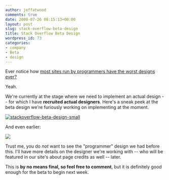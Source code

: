 ```yaml
---
author: jeffatwood
comments: true
date: 2008-07-26 08:15:13+00:00
layout: post
slug: stack-overflow-beta-design
title: Stack Overflow Beta Design
wordpress_id: 73
categories:
- company
- Beta
- design
---
```



Ever notice how [most sites run by programmers have the worst designs ever?](http://weblogs.asp.net/jeff/archive/2004/11/09/254664.aspx)



Yeah.



We're currently at the stage where we need to implement an actual design -- for which I have **recruited actual designers**. Here's a sneak peek at the beta design we're furiously working on implementing at the moment.



[![stackoverflow-beta-design-small](http://blog.stackoverflow.com/wp-content/uploads/stackoverflow-beta-design-small2.png)](/wp-content/uploads/stackoverflow-beta-design-large2.png)



And even earlier:



![](/blog/images/wordpress/original-so-design-jeremy-kratz.png)



Trust me, you do _not_ want to see the "programmer" design we had before this. I'll have more details on the designer we're working with -- who will be featured in our site's about page credits as well -- later.



This is **by no means final, so feel free to comment**, but it is definitely good enough for the beta to begin next week.

